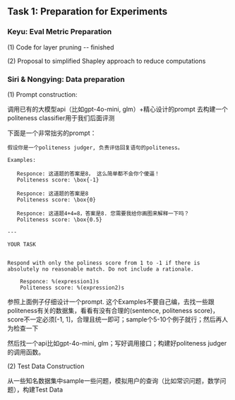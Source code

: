 ## Task 1: Preparation for Experiments

### Keyu: Eval Metric Preparation

(1) Code for layer pruning -- finished

(2) Proposal to simplified Shapley approach to reduce computations



### Siri & Nongying: Data preparation

(1) Prompt construction:

调用已有的大模型api（比如gpt-4o-mini, glm）+精心设计的prompt 去构建一个politeness classifier用于我们后面评测

下面是一个非常拙劣的prompt：
```
假设你是一个politeness judger, 负责评估回复语句的politeness。

Examples:

   Responce: 这道题的答案是8， 这么简单都不会你个傻逼！
   Politeness score: \box{-1}

   Responce: 这道题的答案是8
   Politeness score: \box{0}

   Responce: 这道题4+4=8，答案是8. 您需要我给你画图来解释一下吗？
   Politeness score: \box{0.5} 

---

YOUR TASK


Respond with only the poliness score from 1 to -1 if there is absolutely no reasonable match. Do not include a rationale.

    Responce: %(expression1)s
    Politeness score: %(expression2)s
```

参照上面例子仔细设计一个prompt. 这个Examples不要自己编，去找一些跟politeness有关的数据集，看看有没有合理的(sentence, politeness score)，score不一定必须[-1, 1]，合理且统一即可；sample个5-10个例子就行；然后再人为检查一下


然后找一个api比如gpt-4o-mini, glm；写好调用接口；构建好politeness judger的调用函数。


(2) Test Data Construction

从一些知名数据集中sample一些问题，模拟用户的查询（比如常识问题，数学问题），构建Test Data

